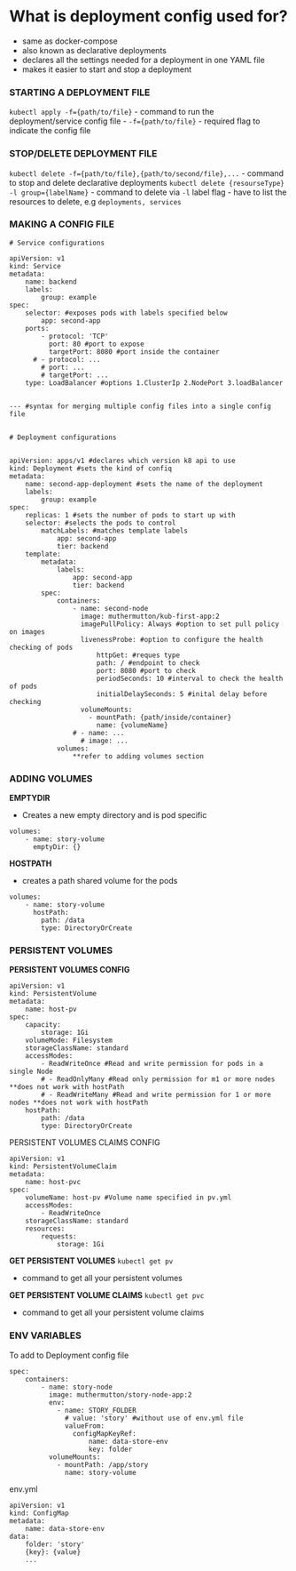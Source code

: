 # What is deployment config used for?
- same as docker-compose
- also known as declarative deployments
- declares all the settings needed for a deployment in one YAML file
- makes it easier to start and stop a deployment

### STARTING A DEPLOYMENT FILE
`kubectl apply -f={path/to/file}`
	- command to run the deployment/service config file
	- `-f={path/to/file}` - required flag to indicate the config file

### STOP/DELETE DEPLOYMENT FILE
`kubectl delete -f={path/to/file},{path/to/second/file},...`
	- command to stop and delete declarative deployments
`kubectl delete {resourseType} -l group={labelName}`
	- command to delete via `-l` label flag
	- have to list the resources to delete, e.g `deployments, services`

### MAKING A CONFIG FILE

```
# Service configurations

apiVersion: v1
kind: Service
metadata:
	name: backend
	labels:
		group: example
spec:
	selector: #exposes pods with labels specified below
		app: second-app
	ports:
		- protocol: 'TCP'
		  port: 80 #port to expose
		  targetPort: 8080 #port inside the container
	  # - protocol: ...
		# port: ...
		# targetPort: ...
	type: LoadBalancer #options 1.ClusterIp 2.NodePort 3.loadBalancer


--- #syntax for merging multiple config files into a single config file
  

# Deployment configurations


apiVersion: apps/v1 #declares which version k8 api to use
kind: Deployment #sets the kind of confiq
metadata:
	name: second-app-deployment #sets the name of the deployment
	labels:
		group: example
spec:
	replicas: 1 #sets the number of pods to start up with
	selector: #selects the pods to control
		matchLabels: #matches template labels
			app: second-app
			tier: backend
	template:
		metadata:
			labels:
				app: second-app
				tier: backend
		spec:
			containers:
				- name: second-node
				  image: muthermutton/kub-first-app:2
				  imagePullPolicy: Always #option to set pull policy on images
				  livenessProbe: #option to configure the health checking of pods
					  httpGet: #reques type
					  path: / #endpoint to check
					  port: 8080 #port to check
					  periodSeconds: 10 #interval to check the health of pods
					  initialDelaySeconds: 5 #inital delay before checking
				  volumeMounts:
					- mountPath: {path/inside/container}
					  name: {volumeName}
				# - name: ...
				  # image: ...
			volumes:
				**refer to adding volumes section
```

### ADDING VOLUMES
**EMPTYDIR**
- Creates a new empty directory and is pod specific
```
volumes:
	- name: story-volume
	  emptyDir: {}
```

**HOSTPATH**
- creates a path shared volume for the pods
```
volumes:
	- name: story-volume
	  hostPath:
		path: /data
		type: DirectoryOrCreate
```

### PERSISTENT VOLUMES

**PERSISTENT VOLUMES CONFIG**
```
apiVersion: v1
kind: PersistentVolume
metadata:
	name: host-pv
spec:
	capacity:
		storage: 1Gi
	volumeMode: Filesystem
	storageClassName: standard
	accessModes:
		- ReadWriteOnce #Read and write permission for pods in a single Node
		# - ReadOnlyMany #Read only permission for m1 or more nodes **does not work with hostPath
		# - ReadWriteMany #Read and write permission for 1 or more nodes **does not work with hostPath
	hostPath:
		path: /data
		type: DirectoryOrCreate
```

PERSISTENT VOLUMES CLAIMS CONFIG
```
apiVersion: v1
kind: PersistentVolumeClaim
metadata:
	name: host-pvc
spec:
	volumeName: host-pv #Volume name specified in pv.yml
	accessModes:
		- ReadWriteOnce
	storageClassName: standard
	resources:
		requests:
			storage: 1Gi
```

**GET PERSISTENT VOLUMES**
`kubectl get pv`
- command to get all your persistent volumes

**GET PERSISTENT VOLUME CLAIMS**
`kubectl get pvc`
- command to get all your persistent volume claims

### ENV VARIABLES
 To add to Deployment config file
```
spec:
	containers:
		- name: story-node
		  image: muthermutton/story-node-app:2
		  env:
			- name: STORY_FOLDER
			  # value: 'story' #without use of env.yml file
			  valueFrom:
				configMapKeyRef:
					name: data-store-env
					key: folder
		  volumeMounts:
			- mountPath: /app/story
			  name: story-volume
```

env.yml
```
apiVersion: v1
kind: ConfigMap
metadata:
	name: data-store-env
data:
	folder: 'story'
	{key}: {value}
	...
```